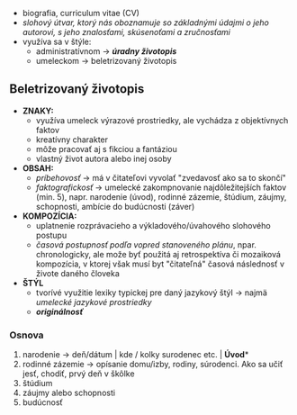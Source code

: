 - biografia, curriculum vitae (CV)
- *slohový útvar, ktorý nás oboznamuje so základnými údajmi o jeho autorovi, s jeho znalosťami, skúsenoťami a zručnosťami*
- využíva sa v štýle:
	- administratívnom -> ***úradny životopis***
	- umeleckom -> beletrizovaný životopis
## Beletrizovaný životopis
- **ZNAKY:**
	- využíva umeleck výrazové prostriedky, ale vychádza z objektívnych faktov
	- kreatívny charakter
	- môže pracovať aj s fikciou a fantáziou 
	- vlastný život autora alebo inej osoby
- **OBSAH:**
	- *príbehovosť* -> má v čitateľovi vyvolať "zvedavosť ako sa to skončí"
	- *faktografickosť* -> umelecké zakompnovanie najdôležitejších faktov (min. 5), napr. narodenie (úvod), rodinné zázemie, štúdium, záujmy, schopnosti, ambície do budúcnosti (záver)
- **KOMPOZÍCIA:**
	- uplatnenie rozprávacieho a výkladového/úvahového slohového postupu
	- *časová postupnosť podľa vopred stanoveného plánu*, npar. chronologicky, ale može byť použitá aj retrospektíva či mozaiková kompozícia, v ktorej však musí byt "čitateľná" časová následnosť v živote daného človeka
- **ŠTÝL**
	- tvorívé využitie lexiky typickej pre daný jazykový štýl -> najmä *umelecké jazykové prostriedky*
	- ***originálnosť*** 
### Osnova
1. narodenie -> deň/dátum | kde / kolky surodenec etc. | **Úvod***
2. rodinné zázemie -> opísanie domu/izby, rodiny, súrodenci. Ako sa učiť jesť, chodiť, prvý deň v škôlke
3.  štúdium 
4. záujmy alebo schopnosti
5. budúcnosť